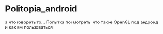 # Politopia_android
а что говорить то...
Попытка посмотреть, что такое OpenGL под андроид и как им пользоваться
